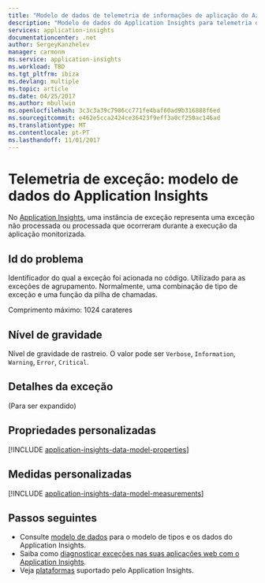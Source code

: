 ```yaml
---
title: "Modelo de dados de telemetria de informações de aplicação do Azure - telemetria de exceção | Microsoft Docs"
description: "Modelo de dados do Application Insights para telemetria de exceção"
services: application-insights
documentationcenter: .net
author: SergeyKanzhelev
manager: carmonm
ms.service: application-insights
ms.workload: TBD
ms.tgt_pltfrm: ibiza
ms.devlang: multiple
ms.topic: article
ms.date: 04/25/2017
ms.author: mbullwin
ms.openlocfilehash: 3c3c3a39c7986cc771fe4baf60ad9b316888f6ed
ms.sourcegitcommit: e462e5cca2424ce36423f9eff3a0cf250ac146ad
ms.translationtype: MT
ms.contentlocale: pt-PT
ms.lasthandoff: 11/01/2017
---
```

# <a name="exception-telemetry-application-insights-data-model"></a>Telemetria de exceção: modelo de dados do Application Insights

No [Application Insights](app-insights-overview.md), uma instância de exceção representa uma exceção não processada ou processada que ocorreram durante a execução da aplicação monitorizada.

## <a name="problem-id"></a>Id do problema

Identificador do qual a exceção foi acionada no código. Utilizado para as exceções de agrupamento. Normalmente, uma combinação de tipo de exceção e uma função da pilha de chamadas.

Comprimento máximo: 1024 carateres

## <a name="severity-level"></a>Nível de gravidade

Nível de gravidade de rastreio. O valor pode ser `Verbose`, `Information`, `Warning`, `Error`, `Critical`.

## <a name="exception-details"></a>Detalhes da exceção

(Para ser expandido)

## <a name="custom-properties"></a>Propriedades personalizadas

[!INCLUDE [application-insights-data-model-properties](../../includes/application-insights-data-model-properties.md)]

## <a name="custom-measurements"></a>Medidas personalizadas

[!INCLUDE [application-insights-data-model-measurements](../../includes/application-insights-data-model-measurements.md)]

## <a name="next-steps"></a>Passos seguintes

- Consulte [modelo de dados](application-insights-data-model.md) para o modelo de tipos e os dados do Application Insights.
- Saiba como [diagnosticar exceções nas suas aplicações web com o Application Insights](app-insights-asp-net-exceptions.md).
- Veja [plataformas](app-insights-platforms.md) suportado pelo Application Insights.
